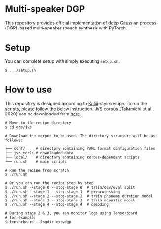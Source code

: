 # Multi-speaker DGP
This repository provides official implementation of deep Gaussian process (DGP)-based multi-speaker speech synthesis with PyTorch.

# Setup
You can complete setup with simply executing `setup.sh`.
```
$ . ./setup.sh
```

# How to use
This repository is designed according to [Kaldi](https://github.com/kaldi-asr/kaldi)-style recipe.
To run the scripts, please follow the below instruction.
JVS corpus [Takamichi et al., 2020] can be downloaded from [here](https://drive.google.com/file/d/19oAw8wWn3Y7z6CKChRdAyGOB9yupL_Xt/view). 
```
# Move to the recipe directory
$ cd egs/jvs

# Download the corpus to be used. The directory structure will be as follows:

├── conf/     # directory containing YAML format configuration files
├── jvs_ver1/ # downloaded data
├── local/    # directory containing corpus-dependent scripts
└── run.sh    # main scripts

# Run the recipe from scratch
$ ./run.sh

# Or you can run the recipe step by step
$ ./run.sh --stage 0 --stop-stage 0  # train/dev/eval split
$ ./run.sh --stage 1 --stop-stage 1  # preprocessing
$ ./run.sh --stage 2 --stop-stage 2  # train phoneme duration model
$ ./run.sh --stage 3 --stop-stage 3  # train acoustic model
$ ./run.sh --stage 4 --stop-stage 4  # decoding

# During stage 2 & 3, you can monitor logs using Tensorboard
# for example:
$ tensorboard --logdir exp/dgp
```